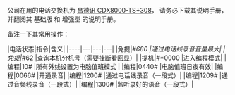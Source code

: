 公司在用的电话交换机为 [昌德讯 CDX8000-TS+308](http://www.excelltel.com/productslist.asp?id=528)，
请务必下载其说明手册，并翻阅其 基础版 和 增强型 的说明手册。

备注一下其常用操作：

|电话状态|指令|含义|
|----|---|---|---|
|免提|*#680  |通过电话线录音音量最大|
|免提|*#62   |查询本机分机号（需要挂断看回显）|
|提机|#*0000 |进入编程模式|
|编程|10#    |所有外线设置为电脑值班模式 |
|编程|0440#  |电脑值班日夜有效|
|编程|0066#  |开通录音|
|编程|1200#  |通过电话线录音（一段式）|
|编程|1209#  |通过音频线录音（一段式）|
|编程|1300#  |监听录好的语音（一段式）|
